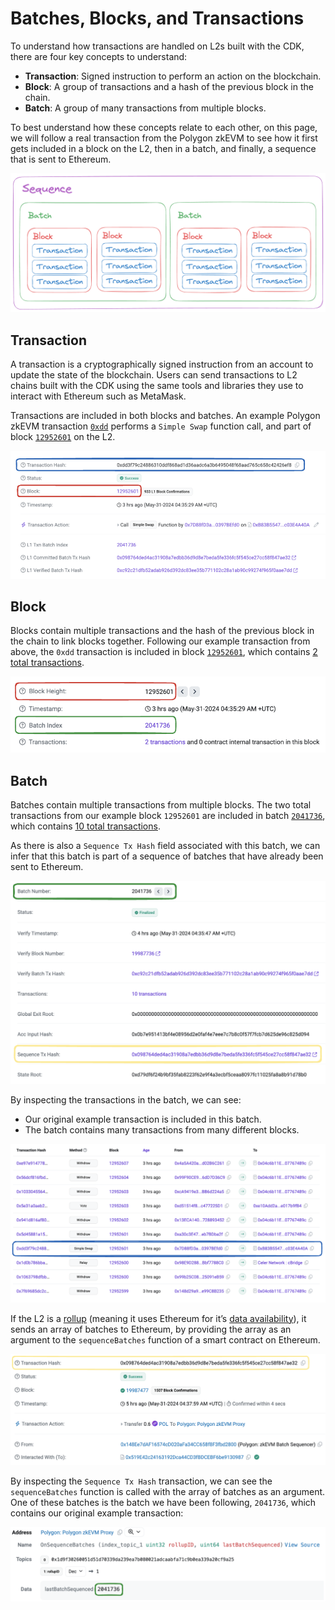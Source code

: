 # Batches, Blocks, and Transactions

To understand how transactions are handled on L2s built with the CDK, there are four key concepts to understand:

- **Transaction**: Signed instruction to perform an action on the blockchain.
- **Block**: A group of transactions and a hash of the previous block in the chain.
- **Batch**: A group of many transactions from multiple blocks.

To best understand how these concepts relate to each other, on this page, we will follow a real transaction from the Polygon zkEVM to see how it first gets included in a block on the L2, then in a batch, and finally, a sequence that is sent to Ethereum.

![Batches, blocks, transactions](../../img/cdk/sequence-batch-block-transaction.png)

## Transaction

A transaction is a cryptographically signed instruction from an account to update the state of the blockchain. Users can send transactions to L2 chains built with the CDK using the same tools and libraries they use to interact with Ethereum such as MetaMask.

Transactions are included in both blocks and batches. An example Polygon zkEVM transaction [`0xdd`](https://zkevm.polygonscan.com/tx/0xdd3f79c24886310ddf868ad1d36aadc6a3b6495048f68aad765c658c42426ef8) performs a `Simple Swap` function call, and part of block [`12952601`](https://zkevm.polygonscan.com/block/12952601) on the L2.

![Transaction with Block Number](../../img/cdk/transaction-block.png)

## Block

Blocks contain multiple transactions and the hash of the previous block in the chain to link blocks together. Following our example transaction from above, the `0xdd` transaction is included in block [`12952601`](https://zkevm.polygonscan.com/block/12952601), which contains [2 total transactions](https://zkevm.polygonscan.com/txs?block=12952601).

![Block and Batch](../../img/cdk/block-batch.png)

## Batch

Batches contain multiple transactions from multiple blocks. The two total transactions from our example block `12952601` are included in batch [`2041736`](https://zkevm.polygonscan.com/batch/2041736), which contains [10 total transactions](https://zkevm.polygonscan.com/txs?batch=2041736).

As there is also a `Sequence Tx Hash` field associated with this batch, we can infer that this batch is part of a sequence of batches that have already been sent to Ethereum.

![Batch of transactions](../../img/cdk/batch-overview.png)

By inspecting the transactions in the batch, we can see:

- Our original example transaction is included in this batch.
- The batch contains many transactions from many different blocks.

![Transaction found inside batch](../../img/cdk/transaction-in-batch.png)

If the L2 is a [rollup](./layer2s.md) (meaning it uses Ethereum for it&rsquo;s [data availability](https://docs.polygon.technology/cdk/glossary/#data-availability)), it sends an array of batches to Ethereum, by providing the array as an argument to the `sequenceBatches` function of a smart contract on Ethereum.

![Sequence Transaction](../../img/cdk/sequence-transaction.png)

By inspecting the `Sequence Tx Hash` transaction, we can see the `sequenceBatches` function is called with the array of batches as an argument. One of these batches is the batch we have been following, `2041736`, which contains our original example transaction:

![Last Batch Sequenced](../../img/cdk/last-batch-sequenced.png)
